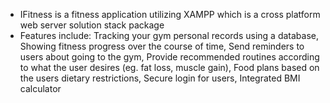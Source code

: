 - IFitness is a fitness application utilizing XAMPP which is a cross platform web server solution stack package
- Features include: Tracking your gym personal records using a database, Showing fitness progress over the course of time, Send reminders to users about going to the gym, Provide recommended routines according to what the user desires (eg. fat loss, muscle gain), Food plans based on the users dietary restrictions, Secure login for users, Integrated BMI calculator
